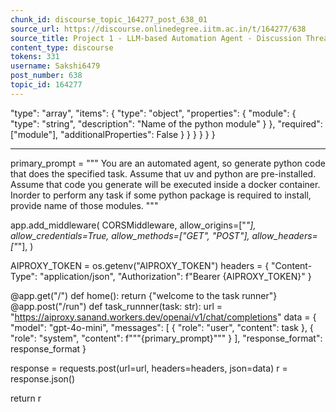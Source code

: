 ```yaml
---
chunk_id: discourse_topic_164277_post_638_01
source_url: https://discourse.onlinedegree.iitm.ac.in/t/164277/638
source_title: Project 1 - LLM-based Automation Agent - Discussion Thread [TDS Jan 2025]
content_type: discourse
tokens: 331
username: Sakshi6479
post_number: 638
topic_id: 164277
---
```


 "type": "array",
 "items": {
 "type": "object",
 "properties": {
 "module": {
 "type": "string",
 "description": "Name of the python module"
 }
 },
 "required": ["module"],
 "additionalProperties": False
 }
 }
 }
 }
}
}

---

primary_prompt = """
 You are an automated agent, so generate python code that does the specified task.
 Assume that uv and python are pre-installed.
 Assume that code you generate will be executed inside a docker container.
 Inorder to perform any task if some python package is required to install, provide name of those modules. 
"""

app.add_middleware(
 CORSMiddleware,
 allow_origins=["*"],
 allow_credentials=True,
 allow_methods=["GET", "POST"],
 allow_headers=["*"],
)

AIPROXY_TOKEN = os.getenv("AIPROXY_TOKEN")
headers = {
 "Content-Type": "application/json",
 "Authorization": f"Bearer {AIPROXY_TOKEN}"
}

@app.get("/")
def home():
 return {"welcome to the task runner"}
@app.post("/run")
def task_runnner(task: str):
 url = "https://aiproxy.sanand.workers.dev/openai/v1/chat/completions"
 data = {
 "model": "gpt-4o-mini", 
 "messages": [
 {
 "role": "user", 
 "content": task
 },
 {
 "role": "system",
 "content": f"""{primary_prompt}"""
 }
 ],
 "response_format": response_format
 }

response = requests.post(url=url, headers=headers, json=data)
 r = response.json()

return r
